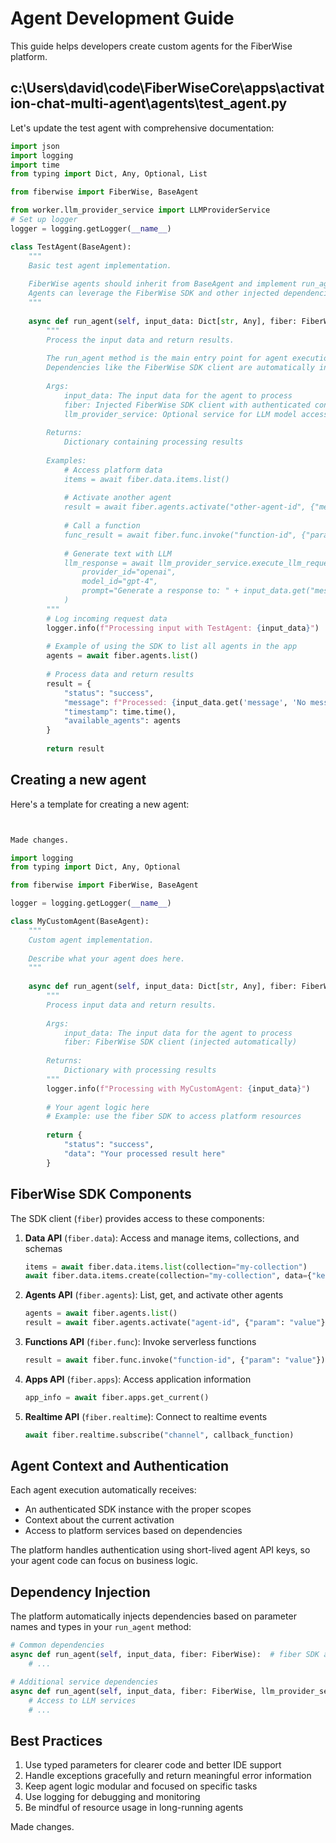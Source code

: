 # Agent Development Guide

This guide helps developers create custom agents for the FiberWise platform.

## c:\Users\david\code\FiberWiseCore\apps\activation-chat-multi-agent\agents\test_agent.py

Let's update the test agent with comprehensive documentation:

````python
import json
import logging
import time
from typing import Dict, Any, Optional, List

from fiberwise import FiberWise, BaseAgent

from worker.llm_provider_service import LLMProviderService
# Set up logger
logger = logging.getLogger(__name__)

class TestAgent(BaseAgent):
    """
    Basic test agent implementation.
    
    FiberWise agents should inherit from BaseAgent and implement run_agent method.
    Agents can leverage the FiberWise SDK and other injected dependencies.
    """
   
    async def run_agent(self, input_data: Dict[str, Any], fiber: FiberWise, llm_provider_service: LLMProviderService) -> Dict[str, Any]:
        """
        Process the input data and return results.
        
        The run_agent method is the main entry point for agent execution.
        Dependencies like the FiberWise SDK client are automatically injected.
        
        Args:
            input_data: The input data for the agent to process
            fiber: Injected FiberWise SDK client with authenticated context
            llm_provider_service: Optional service for LLM model access
            
        Returns:
            Dictionary containing processing results
            
        Examples:
            # Access platform data
            items = await fiber.data.items.list()
            
            # Activate another agent
            result = await fiber.agents.activate("other-agent-id", {"message": "Hello"})
            
            # Call a function
            func_result = await fiber.func.invoke("function-id", {"param": "value"})
            
            # Generate text with LLM
            llm_response = await llm_provider_service.execute_llm_request(
                provider_id="openai",
                model_id="gpt-4",
                prompt="Generate a response to: " + input_data.get("message", "")
            )
        """
        # Log incoming request data
        logger.info(f"Processing input with TestAgent: {input_data}")
        
        # Example of using the SDK to list all agents in the app
        agents = await fiber.agents.list()
        
        # Process data and return results
        result = {
            "status": "success",
            "message": f"Processed: {input_data.get('message', 'No message provided')}",
            "timestamp": time.time(),
            "available_agents": agents
        }
        
        return result
````

## Creating a new agent

Here's a template for creating a new agent:

````python


Made changes.

import logging
from typing import Dict, Any, Optional

from fiberwise import FiberWise, BaseAgent

logger = logging.getLogger(__name__)

class MyCustomAgent(BaseAgent):
    """
    Custom agent implementation.
    
    Describe what your agent does here.
    """
   
    async def run_agent(self, input_data: Dict[str, Any], fiber: FiberWise) -> Dict[str, Any]:
        """
        Process input data and return results.
        
        Args:
            input_data: The input data for the agent to process
            fiber: FiberWise SDK client (injected automatically)
            
        Returns:
            Dictionary with processing results
        """
        logger.info(f"Processing with MyCustomAgent: {input_data}")
        
        # Your agent logic here
        # Example: use the fiber SDK to access platform resources
        
        return {
            "status": "success",
            "data": "Your processed result here"
        }
````

## FiberWise SDK Components

The SDK client (`fiber`) provides access to these components:

1. **Data API** (`fiber.data`): Access and manage items, collections, and schemas
   ```python
   items = await fiber.data.items.list(collection="my-collection")
   await fiber.data.items.create(collection="my-collection", data={"key": "value"})
   ```

2. **Agents API** (`fiber.agents`): List, get, and activate other agents
   ```python
   agents = await fiber.agents.list()
   result = await fiber.agents.activate("agent-id", {"param": "value"})
   ```

3. **Functions API** (`fiber.func`): Invoke serverless functions
   ```python
   result = await fiber.func.invoke("function-id", {"param": "value"})
   ```

4. **Apps API** (`fiber.apps`): Access application information
   ```python
   app_info = await fiber.apps.get_current()
   ```

5. **Realtime API** (`fiber.realtime`): Connect to realtime events
   ```python
   await fiber.realtime.subscribe("channel", callback_function)
   ```

## Agent Context and Authentication

Each agent execution automatically receives:

- An authenticated SDK instance with the proper scopes
- Context about the current activation
- Access to platform services based on dependencies

The platform handles authentication using short-lived agent API keys, so your agent code can focus on business logic.

## Dependency Injection

The platform automatically injects dependencies based on parameter names and types in your `run_agent` method:

```python
# Common dependencies
async def run_agent(self, input_data, fiber: FiberWise):  # fiber SDK always injected
    # ...

# Additional service dependencies
async def run_agent(self, input_data, fiber: FiberWise, llm_provider_service: LLMProviderService):
    # Access to LLM services
    # ...
```

## Best Practices

1. Use typed parameters for clearer code and better IDE support
2. Handle exceptions gracefully and return meaningful error information
3. Keep agent logic modular and focused on specific tasks
4. Use logging for debugging and monitoring
5. Be mindful of resource usage in long-running agents

Made changes.